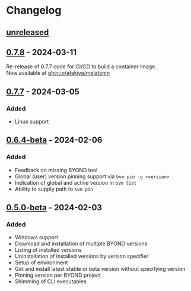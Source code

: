 # Changelog

## [unreleased]

## [0.7.8] - 2024-03-11

Re-release of 0.7.7 code for CI/CD to build a container image.  
Now available at [ghcr.io/atakiya/melatonin](https://ghcr.io/atakiya/melatonin)

## [0.7.7] - 2024-03-05

### Added

-   Linux support

## [0.6.4-beta] - 2024-02-06

### Added

-   Feedback on missing BYOND tool
-   Global (user) version pinning support via `bvm pin -g <version>`
-   Indication of global and active version in `bvm list`
-   Ability to supply path to `bvm pin`

## [0.5.0-beta] - 2024-02-03

### Added

-   Windows support
-   Download and installation of multiple BYOND versions
-   Listing of installed versions
-   Uninstallation of installed versions by version specifier
-   Setup of environment
-   Get and install latest stable or beta version without specifying version
-   Pinning version per BYOND project
-   Shimming of CLI executables

[unreleased]: https://github.com/atakiya/melatonin/compare/v0.7.8...HEAD
[0.7.8]: https://github.com/atakiya/melatonin/releases/tag/v0.7.8
[0.7.7]: https://github.com/atakiya/melatonin/releases/tag/v0.7.7
[0.6.4-beta]: https://github.com/atakiya/melatonin/releases/tag/v0.6.4-beta
[0.5.0-beta]: https://github.com/atakiya/melatonin/releases/tag/v0.5.0-beta
